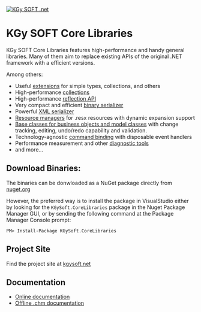 [![KGy SOFT .net](http://docs.kgysoft.net/corelibraries/icons/logo.png)](https://kgysoft.net)

# KGy SOFT Core Libraries

KGy SOFT Core Libraries features high-performance and handy general libraries.
Many of them aim to replace existing APIs of the original .NET framework with a efficient versions.

Among others:
- Useful [extensions](http://docs.kgysoft.net/corelibraries/html/N_KGySoft_CoreLibraries.htm) for simple types, collections, and others
- High-performance [collections](http://docs.kgysoft.net/corelibraries/html/N_KGySoft_Collections.htm)
- High-performance [reflection API](http://docs.kgysoft.net/corelibraries/html/N_KGySoft_Reflection.htm)
- Very compact and efficient [binary serializer](http://docs.kgysoft.net/corelibraries/html/T_KGySoft_Serialization_BinarySerializationFormatter.htm)
- Powerful [XML serializer](http://docs.kgysoft.net/corelibraries/html/T_KGySoft_Serialization_XmlSerializer.htm)
- [Resource managers](http://docs.kgysoft.net/corelibraries/html/N_KGySoft_Resources.htm) for .resx resources with dynamic expansion support
- [Base classes for business objects and model classes](http://docs.kgysoft.net/corelibraries/html/T_KGySoft_ComponentModel_ModelBase.htm) with change tracking, editing, undo/redo capability and validation.
- Technology-agnostic [command binding](http://docs.kgysoft.net/corelibraries/html/T_KGySoft_ComponentModel_ICommand.htm) with disposable event handlers
- Performance measurement and other [diagnostic tools](http://docs.kgysoft.net/corelibraries/html/N_KGySoft_Diagnostics.htm)
- and more...

## Download Binaries:

The binaries can be donwloaded as a NuGet package directly from [nuget.org](https://www.nuget.org/packages/KGySoft.CoreLibraries)

However, the preferred way is to install the package in VisualStudio either by looking for the `KGySoft.CoreLibraries` package in the Nuget Package Manager GUI, or by sending the following command at the Package Manager Console prompt:

    PM> Install-Package KGySoft.CoreLibraries

## Project Site

Find the project site at [kgysoft.net](https://kgysoft.net/corelibraries/)

## Documentation

* [Online documentation](http://docs.kgysoft.net/corelibraries)
* [Offline .chm documentation](https://github.com/koszeggy/KGySoft.CoreLibraries/raw/master/KGySoft.CoreLibraries/Help/KGySoft.CoreLibraries.chm)
